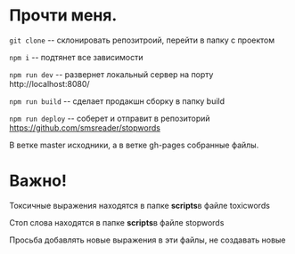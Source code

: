 # Прочти меня.
<code>git clone</code> -- склонировать репозитроий, перейти в папку с проектом

<code>npm i</code> -- подтянет все зависимости

<code>npm run dev</code> -- развернет локальный сервер на порту http://localhost:8080/

<code>npm run build</code> -- сделает продакшн сборку в папку build

<code>npm run deploy</code> -- соберет и отправит в репозиторий https://github.com/smsreader/stopwords
<p>В ветке master исходники, а в ветке gh-pages собранные файлы.</p>

# Важно!
<p>Токсичные выражения находятся в папке <b>scripts</b>в файле toxicwords</p>
<p>Стоп слова находятся в папке <b>scripts</b>в файле stopwords</p>
<p>Просьба добавлять новые выражения в эти файлы, не создавать новые</p>


